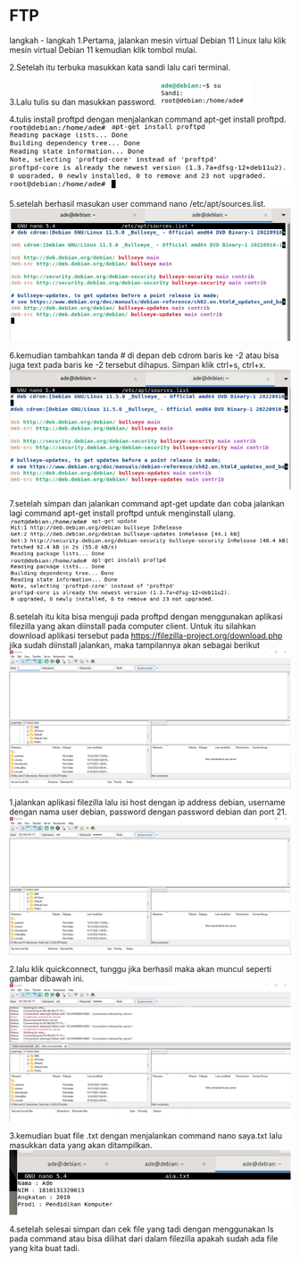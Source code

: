 # FTP

langkah - langkah
1.Pertama, jalankan mesin virtual Debian 11 Linux lalu klik mesin virtual Debian 11 kemudian klik tombol mulai.

2.Setelah itu terbuka masukkan kata sandi lalu cari terminal.

3.Lalu tulis su dan masukkan password. ![Image](1.png)

4.tulis install proftpd dengan menjalankan command apt-get install proftpd.![Image](2.png)

5.setelah berhasil masukan user command nano /etc/apt/sources.list.![Image](3.png)

6.kemudian tambahkan tanda # di depan deb cdrom baris ke -2 atau bisa juga text pada baris ke -2 tersebut dihapus. Simpan klik ctrl+s, ctrl+x. ![Image](4.png)

7.setelah simpan dan jalankan command apt-get update dan coba jalankan lagi command apt-get install proftpd untuk menginstall ulang.![Image](5.png)

8.setelah itu kita bisa menguji pada proftpd dengan menggunakan aplikasi filezilla yang akan diinstall pada computer client. Untuk itu silahkan download aplikasi tersebut pada <https://filezilla-project.org/download.php> jika sudah diinstall jalankan, maka tampilannya akan sebagai berikut
![Image](6.png)

1.jalankan aplikasi filezilla lalu isi host dengan ip address debian, username dengan nama user debian, password dengan password debian dan port 21.![Image](7.png)

2.lalu klik quickconnect, tunggu jika berhasil maka akan muncul seperti gambar dibawah ini.
![Image](8.png)

3.kemudian buat file .txt dengan menjalankan command nano saya.txt lalu masukkan data yang akan ditampilkan.
![Image](9.png)

4.setelah selesai simpan dan cek file yang tadi dengan menggunakan ls pada command atau bisa dilihat dari dalam filezilla apakah sudah ada file yang kita buat tadi.

